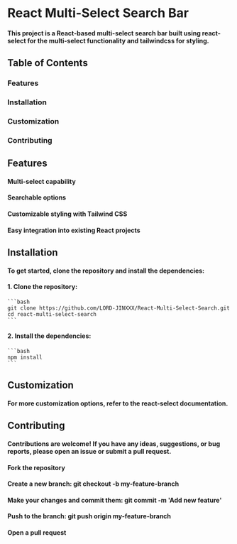 # React Multi-Select Search Bar
#### This project is a React-based multi-select search bar built using react-select for the multi-select functionality and tailwindcss for styling.

## Table of Contents

### Features
### Installation
### Customization
### Contributing

## Features
#### Multi-select capability
#### Searchable options
#### Customizable styling with Tailwind CSS
#### Easy integration into existing React projects

## Installation
#### To get started, clone the repository and install the dependencies:
#### 1. Clone the repository:

    ```bash
    git clone https://github.com/LORD-JINXXX/React-Multi-Select-Search.git
    cd react-multi-select-search
    ```

#### 2. Install the dependencies:

    ```bash
    npm install
    ```

## Customization
#### For more customization options, refer to the react-select documentation.

## Contributing
#### Contributions are welcome! If you have any ideas, suggestions, or bug reports, please open an issue or submit a pull request.

#### Fork the repository
#### Create a new branch: git checkout -b my-feature-branch
#### Make your changes and commit them: git commit -m 'Add new feature'
#### Push to the branch: git push origin my-feature-branch
#### Open a pull request
